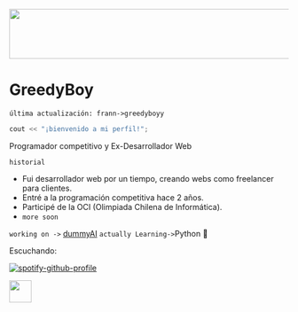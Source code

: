 <img src="https://media.giphy.com/media/quEsMOrr3hmQ8/giphy.gif" width="1000px" height="90px"></img>

# GreedyBoy
`última actualización: frann->greedyboyy`
```c++
cout << "¡bienvenido a mi perfil!";
```

Programador competitivo y Ex-Desarrollador Web

`historial`
- Fui desarrollador web por un tiempo, creando webs como freelancer para clientes.
- Entré a la programación competitiva hace 2 años.
- Participé de la OCI (Olimpiada Chilena de Informática).
- `more soon`



`working on ->` [dummyAI](https://github.com/greedyboyy/dummyAI)
`actually Learning->`Python 🐍



Escuchando:


[![spotify-github-profile](https://spotify-github-profile.vercel.app/api/view?uid=317sw63ijdcmmggduca3j3rrrqv4&cover_image=true&theme=natemoo-re&show_offline=false&background_color=121212&interchange=false&bar_color=60b55a&bar_color_cover=false)](https://github.com/kittinan/spotify-github-profile)






<img src="https://media.giphy.com/media/vFKqnCdLPNOKc/giphy.gif" width="40" height="40" />
